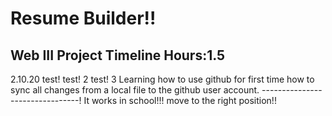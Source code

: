 # Resume Builder!!
Web III Project Timeline
Hours:1.5
----------------------
2.10.20
test!
test! 2
test! 3
Learning how to use github for first time
how to sync all changes from a local file to the github user account.
--------------------------------! It works in school!!!
move to the right position!!
